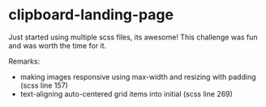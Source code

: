 # clipboard-landing-page

Just started using multiple scss files, its awesome! This challenge was fun and was worth the time for it.

Remarks:
 - making images responsive using max-width and resizing with padding (scss line 157)
 - text-aligning auto-centered grid items into initial (scss line 269)
